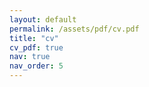 ```yaml
---
layout: default
permalink: /assets/pdf/cv.pdf
title: "cv"
cv_pdf: true
nav: true
nav_order: 5
---
```


